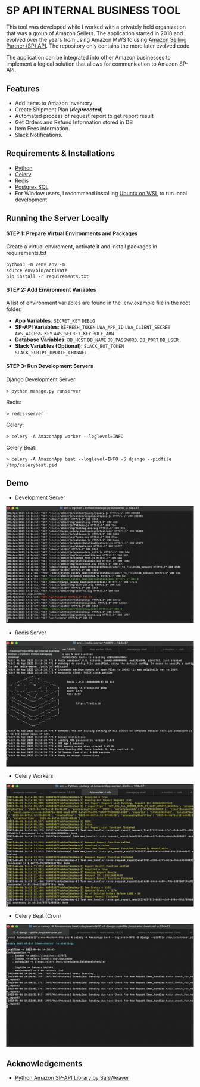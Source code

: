 # SP API INTERNAL BUSINESS TOOL
This tool was developed while I worked with a privately held organization that was a group of Amazon Sellers. The application started in 2018 and evolved over the years from using Amazon MWS to using [Amazon Selling Partner (SP) API](https://developer-docs.amazon.com/sp-api/). The repository only contains the more later evolved code.

The application can be integrated into other Amazon businesses to implement a logical solution that allows for communication to Amazon SP-API.



## Features

- Add Items to Amazon Inventory
- Create Shipment Plan (***deprecated***)
- Automated process of request report to get report result
- Get Orders and Refund Information stored in DB
- Item Fees information.
- Slack Notifications.


## Requirements & Installations
- [Python](https://www.python.org/downloads/)
- [Celery](https://docs.celeryq.dev/en/stable/getting-started/first-steps-with-celery.html#installing-celery)
- [Redis](https://redis.io/download/)
- [Postgres SQL](https://www.postgresql.org/download/)
- For Window users, I recommend installing [Ubuntu on WSL](https://ubuntu.com/wsl) to run local development



## Running the Server Locally
#### STEP 1: Prepare Virtual Environments and Packages
Create a virtual enviroment, activate it and install packages in requirements.txt
```
python3 -m venv env -m
source env/bin/activate
pip install -r requirements.txt
```

#### STEP 2: Add Environment Variables
A list of environment variables are found in the .env.example file in the root folder.

- **App Variables**: `SECRET_KEY` `DEBUG`
- **SP-API Variables**: `REFRESH_TOKEN` `LWA_APP_ID` `LWA_CLIENT_SECRET` `AWS_ACCESS_KEY` `AWS_SECRET_KEY` `ROLE_ARN`
- **Database Variables**: `DB_HOST` `DB_NAME` `DB_PASSWORD`, `DB_PORT` `DB_USER`
- **Slack Variables (Optional)**: `SLACK_BOT_TOKEN` `SLACK_SCRIPT_UPDATE_CHANNEL`

#### STEP 3: Run Development Servers
Django Development Server
```
> python manage.py runserver
```
Redis:
```
> redis-server
```
Celery:
```
> celery -A AmazonApp worker --loglevel=INFO 
```
Celery Beat:
```
> celery -A AmazonApp beat --loglevel=INFO -S django --pidfile /tmp/celerybeat.pid
```


## Demo

- Development Server
<img src="/demo/development-server.png" alt="development-server.png">

- Redis Server
<img src="/demo/redis.png" alt="redis.png">

- Celery Workers
<img src="/demo/celery-worker.png" alt="celery-worker.png">

- Celery Beat (Cron)
<img src="/demo/celery-beat.png" alt="celery-beat.png">



## Acknowledgements

- [Python Amazon SP-API Library by SaleWeaver](https://github.com/saleweaver/python-amazon-sp-api)
